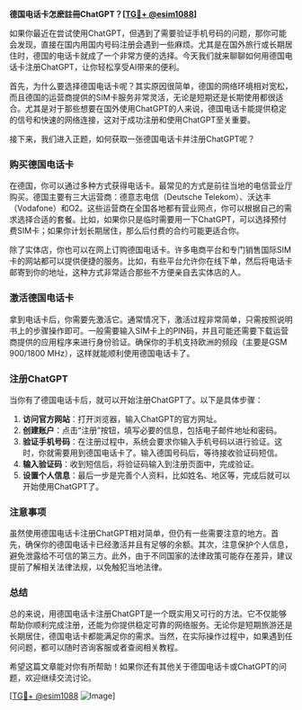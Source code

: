 **德国电话卡怎麽註冊ChatGPT？[[TG💪+ @esim1088](https://t.me/s/esim1088)]**

如果你最近在尝试使用ChatGPT，但遇到了需要验证手机号码的问题，那你可能会发现，直接在国内用国内号码注册会遇到一些麻烦。尤其是在国外旅行或长期居住时，德国的电话卡就成了一个非常方便的选择。今天我们就来聊聊如何用德国电话卡注册ChatGPT，让你轻松享受AI带来的便利。

首先，为什么要选择德国电话卡呢？其实原因很简单，德国的网络环境相对宽松，而且德国的运营商提供的SIM卡服务非常灵活，无论是短期还是长期使用都很适合。尤其是对于那些想要在国外使用ChatGPT的人来说，德国电话卡能提供稳定的信号和快速的网络连接，这对于成功注册和使用ChatGPT至关重要。

接下来，我们进入正题，如何获取一张德国电话卡并注册ChatGPT呢？

### **购买德国电话卡**
在德国，你可以通过多种方式获得电话卡。最常见的方式是前往当地的电信营业厅购买。德国主要有三大运营商：德意志电信（Deutsche Telekom）、沃达丰（Vodafone）和O2。这些运营商在全国各地都有营业网点，你可以根据自己的需求选择合适的套餐。比如，如果你只是临时需要用一下ChatGPT，可以选择预付费SIM卡；如果你计划长期居住，那么后付费的合约可能更适合你。

除了实体店，你也可以在网上订购德国电话卡。许多电商平台和专门销售国际SIM卡的网站都可以提供便捷的服务。比如，有些平台允许你在线下单，然后将电话卡邮寄到你的地址，这种方式非常适合那些不方便亲自去实体店的人。

### **激活德国电话卡**
拿到电话卡后，你需要先激活它。通常情况下，激活过程非常简单，只需按照说明书上的步骤操作即可。一般需要输入SIM卡上的PIN码，并且可能还需要下载运营商提供的应用程序来进行身份验证。确保你的手机支持欧洲的频段（主要是GSM 900/1800 MHz），这样就能顺利使用德国电话卡了。

### **注册ChatGPT**
当你有了德国电话卡后，就可以开始注册ChatGPT了。以下是具体步骤：

1. **访问官方网站**：打开浏览器，输入ChatGPT的官方网址。
2. **创建账户**：点击“注册”按钮，填写必要的信息，包括电子邮件地址和密码。
3. **验证手机号码**：在注册过程中，系统会要求你输入手机号码以进行验证。这时，你就需要用到德国电话卡了。输入德国号码后，等待接收验证码短信。
4. **输入验证码**：收到短信后，将验证码输入到注册页面中，完成验证。
5. **设置个人信息**：最后一步是完善个人资料，比如姓名、地区等，完成后就可以开始使用ChatGPT了。

### **注意事项**
虽然使用德国电话卡注册ChatGPT相对简单，但仍有一些需要注意的地方。首先，确保你的德国电话卡已经激活并且有足够的余额。其次，注意保护个人信息，避免泄露给不可信的第三方。此外，由于不同国家的法律政策可能存在差异，建议提前了解相关法律法规，以免触犯当地法律。

### **总结**
总的来说，用德国电话卡注册ChatGPT是一个既实用又可行的方法。它不仅能够帮助你顺利完成注册，还能为你提供稳定可靠的网络服务。无论你是短期旅游还是长期居住，德国电话卡都能满足你的需求。当然，在实际操作过程中，如果遇到任何问题，都可以随时咨询客服或者查阅相关教程。

希望这篇文章能对你有所帮助！如果你还有其他关于德国电话卡或ChatGPT的问题，欢迎继续交流讨论。

[[TG💪+ @esim1088](https://t.me/s/esim1088) ![Image](https://i.postimg.cc/4NQfJmqS/Snipaste-2025-05-13-00-14-12.png)]